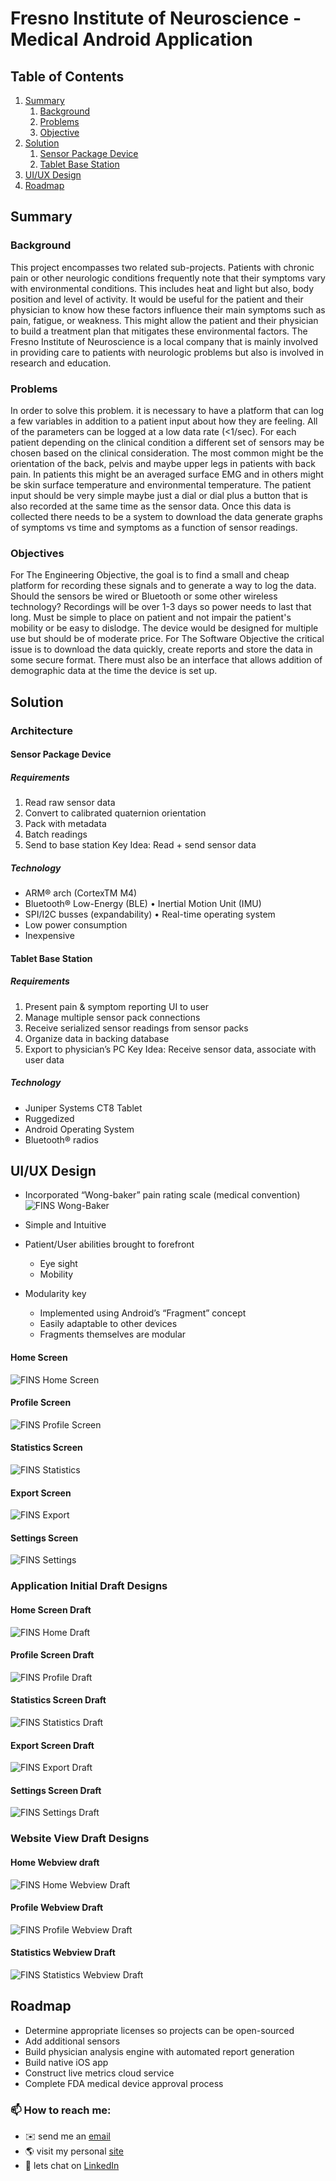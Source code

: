 # Fresno Institute of Neuroscience - Medical Android Application


## Table of Contents
1. [Summary](#summary)
    1. [Background](#background)
    2. [Problems](#problems)
    3. [Objective](#objective)
2. [Solution](#solution)
    1. [Sensor Package Device](#sensor-package-device)
    2. [Tablet Base Station](#tablet-base-station)
4. [UI/UX Design](#uiux-design)
5. [Roadmap](#roadmap)

## Summary
 
### Background
This project encompasses two related sub-projects. Patients with chronic pain or other neurologic conditions frequently note that their symptoms vary with environmental conditions. This includes heat and light but
also, body position and level of activity. It would be useful for the patient and their physician to know how these factors influence their main symptoms such as pain, fatigue, or weakness. This might allow the patient and
their physician to build a treatment plan that mitigates these environmental factors.
The Fresno Institute of Neuroscience is a local company that is mainly involved in providing care to patients
with neurologic problems but also is involved in research and education.

### Problems
In order to solve this problem. it is necessary to have a platform that can log a few variables in addition to a patient input about how they are feeling. All of the parameters can be logged at a low data rate (<1/sec). For each patient depending on the clinical condition a different set of sensors may be chosen based on the clinical consideration. The most common might be the orientation of the back, pelvis and maybe upper legs in patients with back pain. In patients this might be an averaged surface EMG and in others might be skin surface temperature and environmental temperature. The patient input should be very simple maybe just a dial or dial plus a button that is also recorded at the same time as the sensor data.
Once this data is collected there needs to be a system to download the data generate graphs of symptoms vs time and symptoms as a function of sensor readings.

### Objectives
For The Engineering Objective, the goal is to find a small and cheap platform for recording these signals and to generate a way to log the data. Should the sensors be wired or Bluetooth or some other wireless technology? Recordings will be over 1-3 days so power needs to last that long. Must be simple to place on patient and not impair the patient's mobility or be easy to dislodge. The device would be designed for multiple use but should be of moderate price.
For The Software Objective the critical issue is to download the data quickly, create reports and store the data in some secure format. There must also be an interface that allows addition of demographic data at the time the device is set up.

## Solution

### Architecture 

#### Sensor Package Device

##### Requirements 
1. Read raw sensor data
2. Convert to calibrated quaternion orientation
3. Pack with metadata
4. Batch readings
5. Send to base station
Key Idea: Read + send sensor data

##### Technology
- ARM® arch (CortexTM M4)
- Bluetooth® Low-Energy (BLE) • Inertial Motion Unit (IMU)
- SPI/I2C busses (expandability) • Real-time operating system
- Low power consumption
- Inexpensive

#### Tablet Base Station

##### Requirements 

1. Present pain & symptom reporting UI to user
2. Manage multiple sensor pack connections
3. Receive serialized sensor readings from sensor packs
4. Organize data in backing database
5. Export to physician’s PC
Key Idea: Receive sensor data, associate with user data

##### Technology

- Juniper Systems CT8 Tablet 
- Ruggedized
- Android Operating System 
- Bluetooth® radios

## UI/UX Design

- Incorporated “Wong-baker” pain rating scale (medical convention)
![FINS Wong-Baker](/Images/wong-baker-scale.png?raw=true "FINS Wong-Baker")

- Simple and Intuitive
- Patient/User abilities brought to forefront
    - Eye sight 
    - Mobility
    
- Modularity key
    - Implemented using Android’s “Fragment” concept
    - Easily adaptable to other devices
    - Fragments themselves are modular
    
#### Home Screen 
![FINS Home Screen](/Images/home-page-mockup.png?raw=true "FINS Home Screen")

#### Profile Screen 
![FINS Profile Screen](/Images/edit-page-mockup.png?raw=true "FINS Profile Screen")

#### Statistics Screen 
![FINS Statistics](/Images/statistics-page-mockup.png?raw=true "FINS Statistics")

#### Export Screen 
![FINS Export](/Images/export-page-mockup.png?raw=true "FINS Export")

#### Settings Screen 
![FINS Settings](/Images/settings-page-mockup.png?raw=true "FINS Settings")

### Application Initial Draft Designs

#### Home Screen Draft 
![FINS Home Draft](/Images/home-page-draft.png?raw=true "FINS Home Draft")

#### Profile Screen Draft
![FINS Profile Draft](/Images/profile-page-draft.png?raw=true "FINS Profile Draft")

#### Statistics Screen Draft
![FINS Statistics Draft](/Images/statistics-page-draft.png?raw=true "FINS Statistics Draft")

#### Export Screen Draft
![FINS Export Draft](/Images/export-page-draft.png?raw=true "FINS Export Draft")

#### Settings Screen Draft 
![FINS Settings Draft](/Images/settings-page-draft.png?raw=true "FINS Settings Draft")


### Website View Draft Designs

#### Home Webview draft 
![FINS Home Webview Draft](/Images/webview-one.png?raw=true "FINS Home Draft")

#### Profile Webview Draft
![FINS Profile Webview Draft](/Images/webview-two.png?raw=true "FINS Profile Draft")

#### Statistics Webview Draft
![FINS Statistics Webview Draft](/Images/webview-three.png?raw=true "FINS Statistics Draft")



    
## Roadmap

- Determine appropriate licenses so projects can be open-sourced 
- Add additional sensors
- Build physician analysis engine with automated report generation 
- Build native iOS app
- Construct live metrics cloud service
- Complete FDA medical device approval process


### 📫 How to reach me:
- ✉️ send me an <a href="mailto:juniajacinto7@yahoo.com?subject= 💬 Hey June, I liked your Github &body=I believed we might be able to collaborate on.....">email</a>
- 🌎 visit my personal <a href="https://juniajacinto7.github.io"> site</a> 
- 💼 lets chat on <a href="https://www.linkedin.com/in/junia-jacinto">LinkedIn</a> 

<!--
- 📃 checkout my <a href="https://juliocesarlq.github.io/resume-software.pdf">resume</a> 
--!>

<!--
Here are some ideas to get you started:

- 🔭 I’m currently working on ...
- 🌱 I’m currently learning ...
- 👯 I’m looking to collaborate on ...
- 🤔 I’m looking for help with ...
- 💬 Ask me about ...
- 📫 How to reach me: ...
- 😄 Pronouns: ...
- ⚡ Fun fact: ...

--!>
